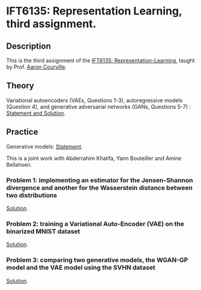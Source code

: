 # IFT6135: Representation Learning, third assignment.

## Description

This is the third assignment of the [IFT6135: Representation-Learning](https://sites.google.com/mila.quebec/ift6135), taught by Prof. [Aaron Courville](https://mila.quebec/en/person/aaron-courville/).

## Theory

Variational autoencoders (VAEs, Questions 1-3), autoregressive models (Question 4), and generative adversarial networks (GANs, Questions 5-7) : [Statement and Solution](https://github.com/Sanaelotfi/Representation-Learning-HW3/blob/master/IFT6135_HW3_Theory.pdf).


## Practice

Generative models: [Statement](https://github.com/Sanaelotfi/Representation-Learning-HW3/blob/master/HW3_practice_statement.pdf).

This is a joint work with Abderrahim Khalifa, Yann Bouteiller and Amine Bellahsen. 

### Problem 1: implementing an estimator for the Jensen-Shannon divergence and another for the Wasserstein distance between two distributions

[Solution](https://github.com/Sanaelotfi/Representation-Learning-HW3/blob/master/Problem1.ipynb).


### Problem 2: training a Variational Auto-Encoder (VAE) on the binarized MNIST dataset

[Solution](https://github.com/Sanaelotfi/Representation-Learning-HW3/blob/master/Problem2.ipynb).

### Problem 3: comparing two generative models, the WGAN-GP model and the VAE model using the SVHN dataset

[Solution](https://github.com/Sanaelotfi/Representation-Learning-HW3/blob/master/Problem3.ipynb).


